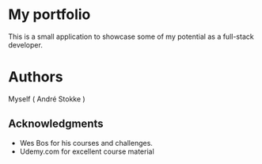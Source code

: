 # My portfolio

This is a small application to showcase some of my potential as a full-stack developer.


# Authors

Myself ( André Stokke )

## Acknowledgments

  * Wes Bos for his courses and challenges.
  * Udemy.com for excellent course material